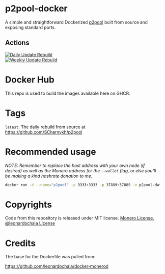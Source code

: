 # p2pool-docker
A simple and straightforward Dockerized [p2pool](https://github.com/SChernykh/p2pool) built from source and exposing standard ports.

## Actions

[![Daily Update Rebuild](https://github.com/sethsimmons/p2pool-docker//actions/workflows/update-daily.yml/badge.svg)](https://github.com/sethsimmons/p2pool-docker/actions/workflows/update-daily.yml)  
[![Weekly Update Rebuild](https://github.com/sethsimmons/p2pool-docker//actions/workflows/update-base-image.yml/badge.svg)](https://github.com/sethsimmons/p2pool-docker/actions/workflows/update-base-image.yml)  

# Docker Hub
This repo is used to build the images available here on GHCR.

# Tags

`latest`: The daily rebuild from source at https://github.com/SChernykh/p2pool

# Recommended usage

*NOTE: Remember to replace the host address with your own node (if desired) as well as the Monero address for the `--wallet` flag, or else you'll be making a kind hashrate donation to me.*

```bash
docker run -d --name="p2pool" -p 3333:3333 -p 37889:37889 -v p2pool-data:/home/p2pool -v /dev/hugepages:/dev/hugepages:rw ghcr.io/sethforprivacy/p2pool:latest --host 5.9.120.18 --rpc-port 18089 --wallet 468ydghFfthE3UTc53eF5MP9UyrMcUiAHP5kizVYJsej5XGaXBoAAEzUHCcUF7t3E3RrYAX8Rs1ujhBdcvMpZSbH8qkb55R --stratum 0.0.0.0:3333 --p2p 0.0.0.0:37889 --addpeers 65.21.227.114:37889,node.sethforprivacy.com:37889
```

# Copyrights

Code from this repository is released under MIT license. [Monero License](https://github.com/monero-project/monero/blob/master/LICENSE), [@leonardochaia License](https://github.com/leonardochaia/docker-monerod/blob/master/LICENSE)

# Credits
The base for the Dockerfile was pulled from:

https://github.com/leonardochaia/docker-monerod
